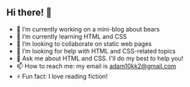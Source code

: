 ## Hi there! 👋


- 🔭 I’m currently working on a mini-blog about bears
- 🌱 I’m currently learning HTML and CSS
- 👯 I’m looking to collaborate on static web pages
- 🤔 I’m looking for help with HTML and CSS-related topics
- 💬 Ask me about HTML and CSS. I'll do my best to help you!
- 📫 How to reach me: my email is adam10kk2@gmail.com
- ⚡ Fun fact: I love reading fiction!


